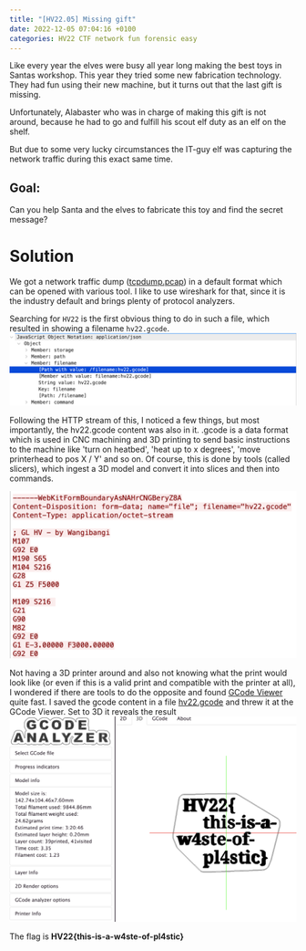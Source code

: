 ```yaml
---
title: "[HV22.05] Missing gift"
date: 2022-12-05 07:04:16 +0100
categories: HV22 CTF network fun forensic easy
---
```


Like every year the elves were busy all year long making the best toys in Santas workshop. This year they tried some new fabrication technology. They had fun using their new machine, but it turns out that the last gift is missing.

Unfortunately, Alabaster who was in charge of making this gift is not around, because he had to go and fulfill his scout elf duty as an elf on the shelf.

But due to some very lucky circumstances the IT-guy elf was capturing the network traffic during this exact same time.

## Goal:

Can you help Santa and the elves to fabricate this toy and find the secret message?

# Solution

We got a network traffic dump ([tcpdump.pcap](/assets/hv22/hv22_05_tcpdump.pcap)) in a default format which can be opened with various tool. I like to use wireshark for that, since it is the industry default and brings plenty of protocol analyzers.

Searching for `HV22` is the first obvious thing to do in such a file, which resulted in showing a filename `hv22.gcode`.
![picture of protocol analyzer in wireshark, showing hv22.gcode filename](/assets/hv22/hv22_05_filename.png)

Following the HTTP stream of this, I noticed a few things, but most importantly, the hv22.gcode content was also in it. .gcode is a data format which is used in CNC machining and 3D printing to send basic instructions to the machine like 'turn on heatbed', 'heat up to x degrees', 'move printerhead to pos X / Y' and so on. Of course, this is done by tools (called slicers), which ingest a 3D model and convert it into slices and then into commands.

![screenshot from the follow http stream function in wireshark, showing the beginning of the gcode file](/assets/hv22/hv22_05_gcode.png)

Not having a 3D printer around and also not knowing what the print would look like (or even if this is a valid print and compatible with the printer at all), I wondered if there are tools to do the opposite and found [GCode Viewer](https://gcode.ws) quite fast. I saved the gcode content in a file [hv22.gcode](/assets/hv22/hv22_05_hv22.gcode) and threw it at the GCode Viewer. Set to 3D it reveals the result ![picture of the 3D model used to create the gcode, showing the flag](/assets/hv22/hv22_05_gcode_analyzer.png)

The flag is **HV22{this-is-a-w4ste-of-pl4stic}**
